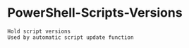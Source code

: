 # PowerShell-Scripts-Versions
    Hold script versions
    Used by automatic script update function
    